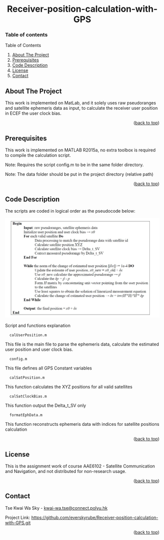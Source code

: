 <div id="top"></div>

<h1 align="center">Receiver-position-calculation-with-GPS</h1>
 
### Table of contents
<!-- TABLE OF CONTENTS -->
<summary>Table of Contents</summary>
  <ol>
   <li><a href="#about-the-project">About The Project</a></li>
    <li><a href="#prerequisites">Prerequisites</a></li>
    <li><a href="#code-description">Code Description</a></li>
    <li><a href="#license">License</a></li>
    <li><a href="#contact">Contact</a></li>
  </ol>


<!-- ABOUT THE PROJECT -->
## About The Project
<p>This work is implemented on MatLab, and it solely uses raw pseudoranges and satellite ephemeris data as input, to calculate the receiver user position in ECEF the user clock bias.</p>

<p align="right">(<a href="#top">back to top</a>)</p>

## Prerequisites

<p> This work is implemented on MATLAB R2015a, no extra toolbox is required to compile the calculation script. </p>
<p> Note: Requires the script config.m to be in the same folder directory. </p>
<p> Note: The data folder should be put in the project directory (relative path) </p>
  
<p align="right">(<a href="#top">back to top</a>)</p>

<!-- USAGE EXAMPLES -->
## Code Description

<p>The scripts are coded in logical order as the pseudocode below:</p>
<div align="center" height="400"><img src="images/pseudocode.JPG"></div>

<div>
 <p>Script and functions explanation</p>
</div>

```
  calUserPosition.m
```
<p>This file is the main file to parse the ephemeris data, calculate the estimated user position and user clock bias.</p>

```
  config.m
```
<p>This file defines all GPS Constant variables </p>

```
  calSatPosition.m
```
<p>This function calculates the XYZ positions for all valid satellites</p>

```
  calSatClockBias.m
```
<p>This function output the Delta_t_SV only</p>

```
  formatEphData.m
```
<p> This function reconstructs ephemeris data with indices for satellite positions calculation </p>

<p align="right">(<a href="#top">back to top</a>)</p>



<!-- LICENSE -->
## License

This is the assignment work of course AAE6102 - Satellite Communication and Navigation, and not distributed for non-research usage. 

<p align="right">(<a href="#top">back to top</a>)</p>

<!-- CONTACT -->
## Contact

Tse Kwai Wa Sky - kwai-wa.tse@connect.polyu.hk

Project Link: https://github.com/everskyrube/Receiver-position-calculation-with-GPS.git

<p align="right">(<a href="#top">back to top</a>)</p>
